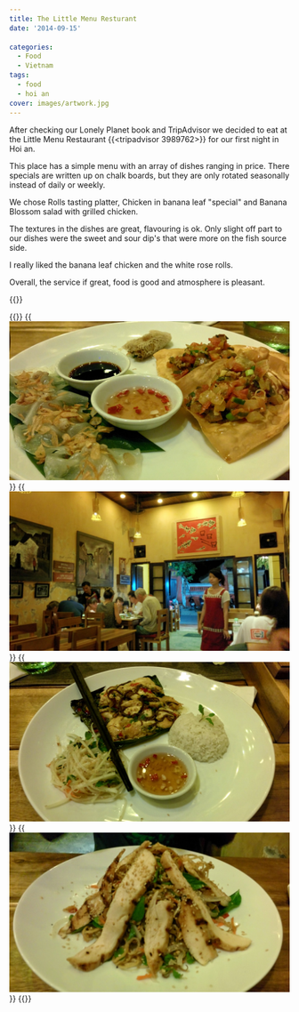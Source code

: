 ```yaml
---
title: The Little Menu Resturant
date: '2014-09-15'

categories:
  - Food
  - Vietnam
tags:
  - food
  - hoi an
cover: images/artwork.jpg
---
```


After checking our Lonely Planet book and TripAdvisor we decided to eat at the Little Menu Restaurant {{<tripadvisor 3989762>}} for our first night in Hoi an.

This place has a simple menu with an array of dishes ranging in price. There specials are written up on chalk boards, but they are only rotated seasonally instead of daily or weekly.

We chose Rolls tasting platter, Chicken in banana leaf "special" and Banana Blossom salad with grilled chicken.

The textures in the dishes are great, flavouring is ok. Only slight off part to our dishes were the sweet and sour dip's that were more on the fish source side.

I really liked the banana leaf chicken and the white rose rolls.

Overall, the service if great, food is good and atmosphere is pleasant.

{{<place ChIJebfGzn4OQjERWRsWw_mrpYM>}}

{{<gallery>}}
  {{<img src="images/IMG_20140915_190229.jpg" title="Rolls tasting platter">}}
  {{<img src="images/IMG_20140915_190827.jpg">}}
  {{<img src="images/IMG_20140915_191811.jpg" title="Banana Leaf Chicken">}}
  {{<img src="images/IMG_20140915_191817.jpg" title="Banana Blossom Salad with Grilled Chicken">}}
{{</gallery>}}
